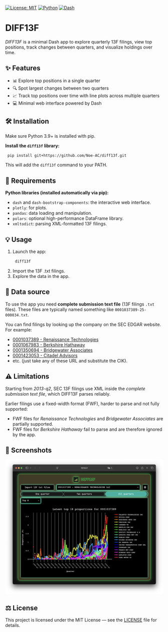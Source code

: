 [![License: MIT](https://img.shields.io/badge/License-MIT-yellow.svg)](./LICENSE)
[![Python](https://img.shields.io/badge/python-3.9%2B-blue.svg)]()
[![Dash](https://img.shields.io/badge/Dash-app-red)]()

# DIFF13F

*DIFF13F* is a minimal Dash app to explore quarterly 13F filings, view top positions, track changes between quarters, and visualize holdings over time.

## ✨ Features
- 📊 Explore top positions in a single quarter
- 🔍 Spot largest changes between two quarters
- 📈 Track top positions over time with line plots across multiple quarters
- 💻 Minimal web interface powered by Dash

## 🛠️ Installation

Make sure Python 3.9+ is installed with pip.

**Install the `diff13f` library:**
   ```bash
	pip install git+https://github.com/Noe-AC/diff13f.git
   ```
This will add the `diff13f` command to your PATH.

## 🧩 Requirements

**Python libraries (installed automatically via pip):**

- ``dash`` and ``dash-bootstrap-components``: the interactive web interface.
- ``plotly``: for plots.
- ``pandas``: data loading and manipulation.
- ``polars``: optional high-performance DataFrame library.
- ``xmltodict``: parsing XML-formatted 13F filings.

## 💡 Usage

1. Launch the app:
   ```bash
	diff13f
   ```
2. Import the 13F .txt filings.
3. Explore the data in the app.

## 📄 Data source

To use the app you need **complete submission text file** (13F filings `.txt` files). These files are typically named something like `0001037389-25-000034.txt`.

You can find filings by looking up the company on the SEC EDGAR website. For example:

- [0001037389 - Renaissance Technologies](https://www.sec.gov/cgi-bin/browse-edgar?action=getcompany&CIK=0001037389&type=13F-HR%25&dateb=&owner=exclude&start=0&count=100)
- [0001067983 - Berkshire Hathaway](https://www.sec.gov/cgi-bin/browse-edgar?action=getcompany&CIK=0001067983&type=13F-HR%25&dateb=&owner=exclude&start=0&count=100)
- [0001350694 - Bridgewater Associates](https://www.sec.gov/cgi-bin/browse-edgar?action=getcompany&CIK=0001350694&type=13F-HR%25&dateb=&owner=exclude&start=0&count=100)
- [0001423053 - Citadel Advisors](https://www.sec.gov/cgi-bin/browse-edgar?action=getcompany&CIK=0001423053&type=13F-HR%25&dateb=&owner=exclude&start=0&count=100)
- etc. (just take any of these URL and substitute the CIK).

## ⚠️ Limitations

Starting from *2013-q2*, SEC 13F filings use XML inside the *complete submission text file*, which DIFF13F parses reliably.

Earlier filings use a fixed-width format (FWF), harder to parse and not fully supported:

- FWF files for *Renaissance Technologies* and *Bridgewater Associates* are partially supported.
- FWF files for *Berkshire Hathaway* fail to parse and are therefore ignored by the app.

## 📸 Screenshots

![URL2TLDR Screenshot](screenshots/screenshot-v0.1.9.png)

## ⚖️ License

This project is licensed under the MIT License — see the [LICENSE](./LICENSE) file for details.